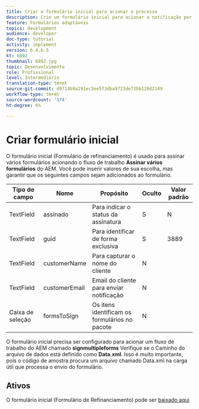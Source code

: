 ```yaml
---
title: Criar o formulário inicial para acionar o processo
description: Crie um formulário inicial para acionar a notificação por email para iniciar o processo de assinatura.
feature: Formulários adaptáveis
topics: development
audience: developer
doc-type: tutorial
activity: implement
version: 6.4,6.5
kt: 6892
thumbnail: 6892.jpg
topic: Desenvolvimento
role: Profissional
level: Intermediário
translation-type: tm+mt
source-git-commit: d9714b9a291ec3ee5f3dba9723de72bb120d2149
workflow-type: tm+mt
source-wordcount: '174'
ht-degree: 6%

---
```



# Criar formulário inicial

O formulário inicial (Formulário de refinanciamento) é usado para assinar vários formulários acionando o fluxo de trabalho **Assinar vários formulários** do AEM. Você pode inserir valores de sua escolha, mas garantir que os seguintes campos sejam adicionados ao formulário.



| Tipo de campo | Nome | Propósito | Oculto | Valor padrão |
------------------------|---------------------------------------|--------------------|--------|-----------------
| TextField | assinado | Para indicar o status da assinatura | S | N |
| TextField | guid | Para identificar de forma exclusiva | S | 3889 |
| TextField | customerName | Para capturar o nome do cliente | N |
| TextField | customerEmail | Email do cliente para enviar notificação | N |
| Caixa de seleção | formsToSign | Os itens identificam os formulários no pacote | N |



O formulário inicial precisa ser configurado para acionar um fluxo de trabalho do AEM chamado **signmultipleforms**
Verifique se o Caminho do arquivo de dados está definido como **Data.xml**. Isso é muito importante, pois o código de amostra procura um arquivo chamado Data.xml na carga útil que processa o envio do formulário.

## Ativos

O formulário inicial (Formulário de Refinanciamento) pode ser [baixado aqui](assets/refinance-form.zip)





